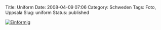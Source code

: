 Title: Uniform
Date: 2008-04-09 07:06
Category: Schweden
Tags: Foto, Uppsala
Slug: uniform
Status: published

[![Einförmig](/pic/uniform_s.jpg "Einförmig")](/pic/uniform_l.jpg)


